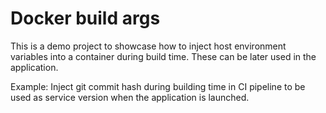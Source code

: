 # Docker build args

This is a demo project to showcase how to inject host environment variables into a container during build time. These can be later used in the application.

Example: Inject git commit hash during building time in CI pipeline to be used as service version when the application is launched.
